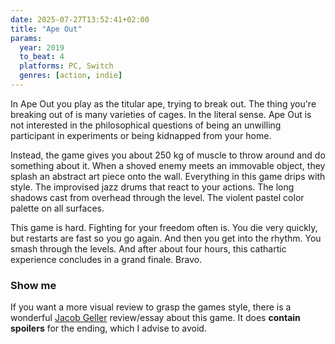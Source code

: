 ```yaml
---
date: 2025-07-27T13:52:41+02:00
title: "Ape Out"
params:
  year: 2019
  to_beat: 4
  platforms: PC, Switch
  genres: [action, indie]
---
```


In Ape Out you play as the titular ape, trying to break out.
The thing you're breaking out of is many varieties of cages.
In the literal sense.
Ape Out is not interested in the philosophical questions of being an unwilling participant in experiments or being kidnapped from your home.

Instead, the game gives you about 250 kg of muscle to throw around and do something about it.
When a shoved enemy meets an immovable object, they splash an abstract art piece onto the wall.
Everything in this game drips with style.
The improvised jazz drums that react to your actions.
The long shadows cast from overhead through the level.
The violent pastel color palette on all surfaces.

This game is hard.
Fighting for your freedom often is.
You die very quickly, but restarts are fast so you go again.
And then you get into the rhythm.
You smash through the levels.
And after about four hours, this cathartic experience concludes in a grand finale.
Bravo.

### Show me

If you want a more visual review to grasp the games style, there is a wonderful [Jacob Geller](https://www.youtube.com/watch?v=8H89AbaFA3w) review/essay about this game.
It does **contain spoilers** for the ending, which I advise to avoid.

